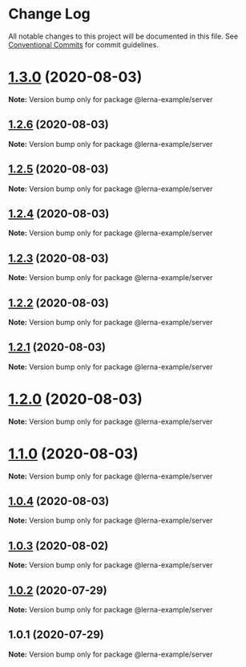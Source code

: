 # Change Log

All notable changes to this project will be documented in this file.
See [Conventional Commits](https://conventionalcommits.org) for commit guidelines.

# [1.3.0](https://github.com/gsgabrielsilvas/lerna-example/compare/v1.2.6...v1.3.0) (2020-08-03)

**Note:** Version bump only for package @lerna-example/server





## [1.2.6](https://github.com/gsgabrielsilvas/lerna-example/compare/v1.2.5...v1.2.6) (2020-08-03)

**Note:** Version bump only for package @lerna-example/server





## [1.2.5](https://github.com/gsgabrielsilvas/lerna-example/compare/v1.2.4...v1.2.5) (2020-08-03)

**Note:** Version bump only for package @lerna-example/server





## [1.2.4](https://github.com/gsgabrielsilvas/lerna-example/compare/v1.2.3...v1.2.4) (2020-08-03)

**Note:** Version bump only for package @lerna-example/server





## [1.2.3](https://github.com/gsgabrielsilvas/lerna-example/compare/v1.2.2...v1.2.3) (2020-08-03)

**Note:** Version bump only for package @lerna-example/server





## [1.2.2](https://github.com/gsgabrielsilvas/lerna-example/compare/v1.2.1...v1.2.2) (2020-08-03)

**Note:** Version bump only for package @lerna-example/server





## [1.2.1](https://github.com/gsgabrielsilvas/lerna-example/compare/v1.2.0...v1.2.1) (2020-08-03)

**Note:** Version bump only for package @lerna-example/server





# [1.2.0](https://github.com/gsgabrielsilvas/lerna-example/compare/v1.1.0...v1.2.0) (2020-08-03)

**Note:** Version bump only for package @lerna-example/server





# [1.1.0](https://github.com/gsgabrielsilvas/lerna-example/compare/v1.0.4...v1.1.0) (2020-08-03)

**Note:** Version bump only for package @lerna-example/server





## [1.0.4](https://github.com/gsgabrielsilvas/lerna-example/compare/v1.0.2...v1.0.4) (2020-08-03)

**Note:** Version bump only for package @lerna-example/server





## [1.0.3](https://github.com/gsgabrielsilvas/lerna-example/compare/v1.0.2...v1.0.3) (2020-08-02)

**Note:** Version bump only for package @lerna-example/server





## [1.0.2](https://github.com/gfgabrielfranca/lerna-example/compare/v1.0.1...v1.0.2) (2020-07-29)

**Note:** Version bump only for package @lerna-example/server





## 1.0.1 (2020-07-29)

**Note:** Version bump only for package @lerna-example/server
